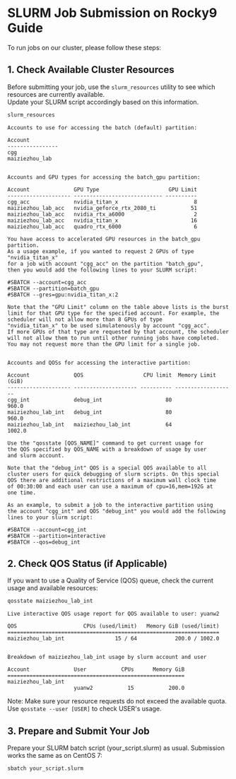 # SLURM Job Submission on Rocky9 Guide

To run jobs on our cluster, please follow these steps:

## 1. Check Available Cluster Resources

Before submitting your job, use the `slurm_resources` utility to see which resources are currently available.  
Update your SLURM script accordingly based on this information.

```bash
slurm_resources
```

```
Accounts to use for accessing the batch (default) partition:

Account         
----------------
cgg             
maiziezhou_lab  


Accounts and GPU types for accessing the batch_gpu partition:

Account              GPU Type                      GPU Limit
-------------------- ---------------------------- ----------
cgg_acc              nvidia_titan_x                        8
maiziezhou_lab_acc   nvidia_geforce_rtx_2080_ti           51
maiziezhou_lab_acc   nvidia_rtx_a6000                      2
maiziezhou_lab_acc   nvidia_titan_x                       16
maiziezhou_lab_acc   quadro_rtx_6000                       6

You have access to accelerated GPU resources in the batch_gpu partition.
As a usage example, if you wanted to request 2 GPUs of type "nvidia_titan_x"
for a job with account "cgg_acc" on the partition "batch_gpu",
then you would add the following lines to your SLURM script:

#SBATCH --account=cgg_acc
#SBATCH --partition=batch_gpu
#SBATCH --gres=gpu:nvidia_titan_x:2

Note that the "GPU Limit" column on the table above lists is the burst
limit for that GPU type for the specified account. For example, the
scheduler will not allow more than 8 GPUs of type
"nvidia_titan_x" to be used simulatenously by account "cgg_acc".
If more GPUs of that type are requested by that account, the scheduler
will not allow them to run until other running jobs have completed.
You may not request more than the GPU limit for a single job.


Accounts and QOSs for accessing the interactive partition:

Account              QOS                   CPU limit  Memory Limit (GiB)
-------------------- -------------------- ---------- -------------------
cgg_int              debug_int                    80               960.0
maiziezhou_lab_int   debug_int                    80               960.0
maiziezhou_lab_int   maiziezhou_lab_int           64              1002.0

Use the "qosstate [QOS_NAME]" command to get current usage for
the QOS specified by QOS_NAME with a breakdown of usage by user
and slurm account.

Note that the "debug_int" QOS is a special QOS available to all
cluster users for quick debugging of slurm scripts. On this special
QOS there are additional restrictions of a maximum wall clock time
of 00:30:00 and each user can use a maximum of cpu=16,mem=192G at
one time.

As an example, to submit a job to the interactive partition using
the account "cgg_int" and QOS "debug_int" you would add the following
lines to your slurm script:

#SBATCH --account=cgg_int
#SBATCH --partition=interactive
#SBATCH --qos=debug_int
```
 
## 2. Check QOS Status (if Applicable)
If you want to use a Quality of Service (QOS) queue, check the current usage and available resources:

```bash
qosstate maiziezhou_lab_int
```

```
Live interactive QOS usage report for QOS available to user: yuanw2

QOS                     CPUs (used/limit)   Memory GiB (used/limit)
===================================================================
maiziezhou_lab_int                15 / 64            200.0 / 1002.0


Breakdown of maiziezhou_lab_int usage by slurm account and user

Account              User           CPUs      Memory GiB
========================================================
maiziezhou_lab_int
                     yuanw2           15           200.0
```
Note:
Make sure your resource requests do not exceed the available quota. 
Use `qosstate --user [USER]` to check USER's usage. 

## 3. Prepare and Submit Your Job

Prepare your SLURM batch script (your_script.slurm) as usual.
Submission works the same as on CentOS 7:

```bash
sbatch your_script.slurm
```
